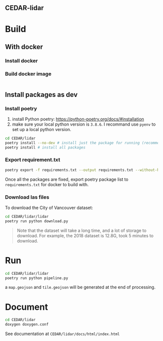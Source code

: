 CEDAR-lidar
---

# Build  

## With docker

### Install docker 

### Build docker image
```bash 
```


## Install packages as dev

### Install poetry
1. install Python poetry: https://python-poetry.org/docs/#installation
2. make sure your local python version is `3.8.6`. I recommand use `pyenv` to set up a local python version.
```bash
cd CEDAR/lidar
poetry install --no-dev # install just the package for running (recommended)
poetry install # install all packages
```
### Export requirement.txt
```bash
poetry export -f requirements.txt --output requirements.txt --without-hashes
```
Once all the packages are fixed, export poetry package list to `requirements.txt` for docker to build with. 

### Download las files 

To download the City of Vancouver dataset:
```bash
cd CEDAR/lidar/lidar 
poetry run python download.py  
```
> Note that the dataset will take a long time, and a lot of storage to download. For example, the 2018 dataset is 12.8G, took 5 minutes to download. 

# Run

```bash
cd CEDAR/lidar/lidar
poetry run python pipeline.py
``` 

a `map.geojson` and `tile.geojson` will be generated at the end of processing. 

# Document 

```bash
cd CEDAR/lidar 
doxygen doxygen.conf
```

See documentation at `CEDAR/lidar/docs/html/index.html`